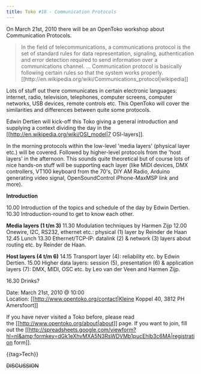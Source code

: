 ```yaml
---
title: Toko #18 - Communication Protocols
---
```

On March 21st, 2010 there will be an OpenToko workshop about Communication Protocols.
<blockquote>In the field of telecommunications, a communications protocol is the set of standard rules for data representation, signaling, authentication and error detection required to send information over a communications channel. ... Communication protocol is basically following certain rules so that the system works properly. [[http://en.wikipedia.org/wiki/Communications_protocol|wikipedia]]</blockquote>
Lots of stuff out there communicates in certain electronic languages: internet, radio, television, telephones, computer screens, computer networks, USB devices, remote controls etc. This OpenToko will cover the similarities and differences between quite some protocols.

Edwin Dertien will kick-off this Toko giving a general introduction and supplying a context dividing the day in the [[http://en.wikipedia.org/wiki/OSI_model|7 OSI-layers]].

In the morning protocols within the low-level 'media layers' (physical layer etc.) will be covered. Followed by higher-level protocols from the 'host layers' in the afternoon. This sounds quite theoretical but of course lots of nice hands-on stuff will be supporting each layer (like MIDI devices, DMX controllers, VT100 keyboard from the 70's, DIY AM Radio, Arduino generating video signal, OpenSoundControl iPhone-MaxMSP link and more).

**Introduction**

10.00 Introduction of the topics and schedule of the day by Edwin Dertien.
10.30 Introduction-round to get to know each other.

**Media layers (1 t/m 3)**
11.30 Modulation techniques by Harmen Zijp
12.00 Onewire, I2C, RS232, ethernet etc.: physical (1) layer by Reinder de Haan
12.45 Lunch
13.30 Ethernet/TCP-IP: datalink (2) &amp; network (3) layers about routing etc. by Reinder de Haan.

**Host layers (4 t/m 6)**
14.15 Transport layer (4): reliability etc. by Edwin Dertien.
15.00 Higher data layers: session (5), presentation (6) &amp; application layers (7): DMX, MIDI, OSC etc. by Leo van der Veen and Harmen Zijp.

16.30 Drinks?

Date: March 21st, 2010 @ 10:00
Location: [[http://www.opentoko.org/contact|Kleine Koppel 40, 3812 PH Amersfoort]]

If you have never visited a Toko before, please read the [[http://www.opentoko.org/about|about]] page. If you want to join, fill out the [[http://spreadsheets.google.com/viewform?hl=nl&amp;formkey=dGk1eXhvMXA5N3RsWDVMb1pucEhlb3c6MA|registration form]].

{{tag>Tech}}

~~DISCUSSION~~
